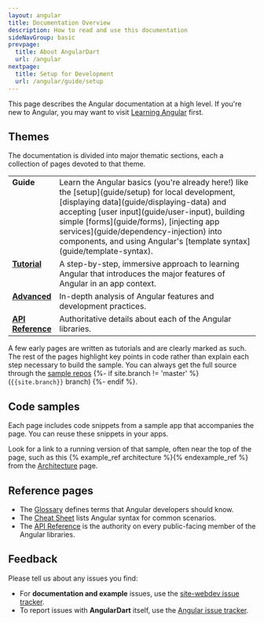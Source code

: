 ```yaml
---
layout: angular
title: Documentation Overview
description: How to read and use this documentation
sideNavGroup: basic
prevpage:
  title: About AngularDart
  url: /angular
nextpage:
  title: Setup for Development
  url: /angular/guide/setup
---
```

This page describes the Angular documentation at a high level.
If you're new to Angular, you may want to visit [Learning Angular](guide/learning-angular) first.

## Themes

The documentation is divided into major thematic sections, each
a collection of pages devoted to that theme.

<style>tr { vertical-align:top; }</style>

<table width="100%">
<col width="15%">
<col>
<tr>
  <td><b>Guide</b></td>
  <td markdown="1">
  Learn the Angular basics (you're already here!) like the
  [setup](guide/setup) for local development,
  [displaying data](guide/displaying-data) and
  accepting [user input](guide/user-input),
  building simple [forms](guide/forms),
  [injecting app services](guide/dependency-injection) into components,
  and using Angular's [template syntax](guide/template-syntax).
  </td>
</tr>
<tr>
  <td><b><a href="./tutorial">Tutorial</a></b></td>
  <td markdown="1">
  A step-by-step, immersive approach to learning Angular that
  introduces the major features of Angular in an app context.
  </td>
</tr>
<tr>
  <td><b><a href="./guide/attribute-directives">Advanced</a></b></td>
  <td markdown="1">
  In-depth analysis of Angular features and development practices.
  </td>
</tr>
<tr>
  <td><b><a href="/api">API Reference</a></b></td>
  <td markdown="1">
  Authoritative details about each of the Angular libraries.
  </td>
</tr>
</table>

A few early pages are written as tutorials and are clearly marked as such.
The rest of the pages highlight key points in code rather than explain each step necessary to build the sample.
You can always get the full source through the [sample repos]({{site.ghNgEx}})
{%- if site.branch != 'master' %}
(`{{site.branch}}` branch)
{%- endif %}.

## Code samples

Each page includes code snippets from a sample app that accompanies the page.
You can reuse these snippets in your apps.

Look for a link to a running version of that sample, often near the top of the page,
such as this {% example_ref architecture %}{% endexample_ref %} from the [Architecture](guide/architecture) page.

## Reference pages

* The [Glossary](glossary) defines terms that Angular developers should know.
* The [Cheat Sheet](cheatsheet) lists Angular syntax for common scenarios.
* The [API Reference](/api) is the authority on every public-facing member of the Angular libraries.

## Feedback

Please tell us about any issues you find:

* For **documentation and example** issues, use the
  [site-webdev issue tracker](https://github.com/dart-lang/site-webdev/issues).
* To report issues with **AngularDart** itself, use the
  [Angular issue tracker](https://github.com/dart-lang/angular/issues).
